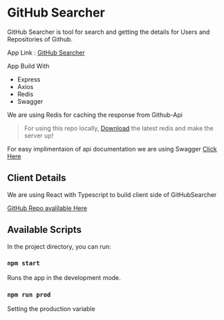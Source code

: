 # GitHub Searcher

GitHub Searcher is tool for search and getting the details for Users and Repositories of Github.

App Link : [GitHub Searcher](https://githubsearcherapp.herokuapp.com/)

App Build With

* Express
* Axios
* Redis
* Swagger

We are using Redis for caching the response from Github-Api

>For using this repo locally, [Download](https://redis.io/download) the latest redis and make the server up!

For easy implimentaion of api documentation we are using Swagger [Click Here](https://githubsearcherserver.herokuapp.com/api-docs/) 


## Client Details

We are using React with Typescript to build client side of GitHubSearcher

[GitHub Repo avalilable Here](https://github.com/mahinanasa/gitHubSearcherReact)

## Available Scripts

In the project directory, you can run:

### `npm start`

Runs the app in the development mode.<br />

### `npm run prod`

Setting the production variable


